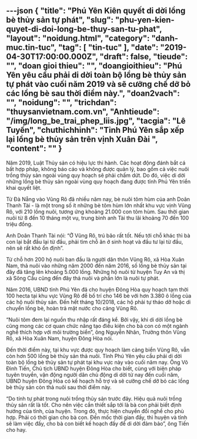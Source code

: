 ---json
{
    "title": "Phú Yên Kiên quyết di dời lồng bè thủy sản tự phát",
    "slug": "phu-yen-kien-quyet-di-doi-long-be-thuy-san-tu-phat",
    "layout": "noidung.html",
    "category": "danh-muc.tin-tuc",
    "tag": [
        "tin-tuc"
    ],
    "date": "2019-04-30T17:00:00.000Z",
    "draft": false,
    "tieude": "",
    "doan gioi thieu": "",
    "doangioithieu": "Phú Yên yêu cầu phải di dời toàn bộ lồng bè thủy sản tự phát vào cuối năm 2019 và sẽ cưỡng chế dỡ bỏ các lồng bè sau thời điểm này.",
    "doan2vach": "",
    "noidung": "",
    "trichdan": "thuysanvietnam.com.vn",
    "Anhtieude": "/img/long_be_trai_phep_liis.jpg",
    "tacgia": "Lê Tuyến",
    "chuthichhinh": "Tỉnh Phú Yên sắp xếp lại lồng bè thủy sản trên vịnh Xuân Đài ",
    "__content__": ""
}
---
<p>Năm 2019, Luật Thủy sản c&oacute; hiệu lực thi h&agrave;nh. C&aacute;c hoạt động đ&aacute;nh bắt c&aacute; bất hợp ph&aacute;p, kh&ocirc;ng b&aacute;o c&aacute;o v&agrave; kh&ocirc;ng được quản l&yacute;, bao gồm cả việc nu&ocirc;i trồng thủy sản ngo&agrave;i v&ugrave;ng quy hoạch sẽ phải chấm dứt. Do đ&oacute;, việc di dời những lồng b&egrave; thủy sản ngo&agrave;i v&ugrave;ng quy hoạch đang được tỉnh Ph&uacute; Y&ecirc;n triển khai quyết liệt.</p>

<p>Từ Đ&agrave; Nẵng v&agrave;o Vũng R&ocirc; đ&atilde; nhiều năm nay, b&egrave; nu&ocirc;i t&ocirc;m h&ugrave;m của anh Do&atilde;n Thanh T&agrave;i - l&agrave; một trong số &iacute;t những b&egrave; t&ocirc;m h&ugrave;m lớn nhất khu vực vịnh Vũng R&ocirc;, với 210 lồng nu&ocirc;i, tương ứng khoảng 21.000 con t&ocirc;m h&ugrave;m. Sau thời gian nu&ocirc;i từ 8 đến 10 th&aacute;ng một vụ, trung b&igrave;nh anh T&agrave;i thu l&atilde;i khoảng 70 đến 100 triệu đồng.</p>

<p>Anh Do&atilde;n Thanh T&agrave;i n&oacute;i: &ldquo;Ở Vũng R&ocirc;, tr&uacute; b&atilde;o rất tốt. Nếu tới chỗ kh&aacute;c th&igrave; b&agrave; con lại bắt đầu lại từ đầu, phải t&igrave;m chỗ ăn ở sinh hoạt v&agrave; đầu tư lại từ đầu, n&ecirc;n sẽ rất kh&oacute; ổn định&rdquo;.</p>

<p>Từ chỗ hơn 200 hộ nu&ocirc;i ban đầu l&agrave; người d&acirc;n th&ocirc;n Vũng R&ocirc;, x&atilde; H&ograve;a Xu&acirc;n Nam, thả nu&ocirc;i v&agrave;o những năm 2000 đến năm 2016, số lồng b&egrave; thủy sản tại đ&acirc;y đ&atilde; tăng l&ecirc;n khoảng 5.000 lồng. Những hộ nu&ocirc;i từ huyện Tuy An v&agrave; thị x&atilde; S&ocirc;ng Cầu cũng đến đ&acirc;y thả nu&ocirc;i v&agrave; phần lớn l&agrave; nu&ocirc;i tự ph&aacute;t.</p>

<p>Năm 2016, UBND tỉnh Ph&uacute; Y&ecirc;n đ&atilde; cho huyện Đ&ocirc;ng H&ograve;a quy hoạch tạm thời 100 hecta tại khu vực Vũng R&ocirc; để bố tr&iacute; cho 146 b&egrave; với hơn 3.380 &ocirc; lồng của c&aacute;c hộ nu&ocirc;i thủy sản. Đến hết th&aacute;ng 10/2018, c&aacute;c hộ phải tự th&aacute;o dỡ hoặc di chuyển lồng b&egrave;, ho&agrave;n trả mặt nước cho cảng Vũng R&ocirc;.</p>

<p>&ldquo;Nu&ocirc;i t&ocirc;m đem lại nguồn thu nhập rất đ&aacute;ng kể. Bởi vậy, khi di dời lồng b&egrave; cũng mong c&aacute;c cơ quan chức năng tạo điều kiện cho b&agrave; con c&oacute; một ng&agrave;nh nghề th&iacute;ch hợp với m&ocirc;i trường biển&rdquo;, &ocirc;ng Nguyễn Nh&acirc;n, Trưởng th&ocirc;n Vũng R&ocirc;, x&atilde; H&ograve;a Xu&acirc;n Nam, huyện Đ&ocirc;ng H&ograve;a n&oacute;i.</p>

<p>Đến thời điểm n&agrave;y, tại khu vực được quy hoạch l&agrave;m cảng biển Vũng R&ocirc;, vẫn c&ograve;n hơn 500 lồng b&egrave; thủy sản thả nu&ocirc;i. Tỉnh Ph&uacute; Y&ecirc;n y&ecirc;u cầu phải di dời to&agrave;n bộ lồng b&egrave; thủy sản tự ph&aacute;t tại khu vực n&agrave;y v&agrave;o cuối năm nay. &Ocirc;ng V&otilde; Đ&igrave;nh Tiến, Chủ tịch UBND huyện Đ&ocirc;ng H&ograve;a cho biết, c&ugrave;ng với biện ph&aacute;p tuy&ecirc;n truyền, vận động người d&acirc;n chủ động di dời từ nay đến cuối năm, UBND huyện Đ&ocirc;ng H&ograve;a c&oacute; kế hoạch hỗ trợ v&agrave; sẽ cưỡng chế dỡ bỏ c&aacute;c lồng b&egrave; thủy sản c&ograve;n thả nu&ocirc;i sau thời điểm n&agrave;y.</p>

<p>&ldquo;Do t&iacute;nh tự ph&aacute;t trong nu&ocirc;i trồng thủy sản trước đ&acirc;y. Hiệu quả nu&ocirc;i trồng thủy sản rất l&agrave; tốt. Cho n&ecirc;n việc cần thiết sắp tới l&agrave; b&agrave; con phải biết định hướng của tỉnh, của huyện. Trong đ&oacute;, thực hiện chuyển đổi nghề cho ph&ugrave; hợp. Phải c&oacute; thời gian cho b&agrave; con. Đến mốc thời gian đấy, th&igrave; huyện v&agrave; tỉnh sẽ l&agrave;m việc đấy, cho b&agrave; con biết kế hoạch đấy để di dời đảm bảo&rdquo;, &ocirc;ng Tiến cho hay.</p>
